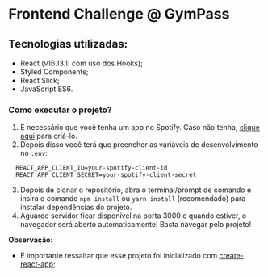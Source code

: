 # Frontend Challenge @ GymPass

## Tecnologias utilizadas:
- React (v16.13.1: com uso dos Hooks);
- Styled Components;
- React Slick;
- JavaScript ES6.

### Como executar o projeto?
1. É necessário que você tenha um app no Spotify. Caso não tenha, [clique aqui](https://developer.spotify.com/dashboard/login) para criá-lo.
2. Depois disso você terá que preencher as variáveis de desenvolvimento no `.env`:

```
  REACT_APP_CLIENT_ID=your-spotify-client-id
  REACT_APP_CLIENT_SECRET=your-spotify-client-secret
```

3. Depois de clonar o repositório, abra o terminal/prompt de comando e insira o comando `npm install` ou `yarn install` (recomendado) para instalar dependências do projeto.
4. Aguarde servidor ficar disponível na porta 3000 e quando estiver, o navegador será aberto automaticamente! Basta navegar pelo projeto!

**Observação:**
- É importante ressaltar que esse projeto foi inicializado com [create-react-app](https://github.com/facebook/create-react-app);